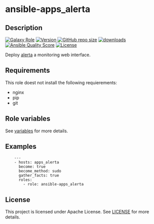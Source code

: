# ansible-apps_alerta

## Description

[![Galaxy Role](https://img.shields.io/badge/galaxy-apps_alerta-purple?style=flat)](https://galaxy.ansible.com/lotusnoir/apps_alerta)
[![Version](https://img.shields.io/github/release/lotusnoir/ansible-apps_alerta.svg)](https://github.com/lotusnoir/ansible-apps_alerta/releases/latest)
[![GitHub repo size](https://img.shields.io/github/repo-size/lotusnoir/ansible-apps_alerta?color=orange&style=flat)](https://galaxy.ansible.com/lotusnoir/apps_alerta)
[![downloads](https://img.shields.io/ansible/role/d/56088)](https://galaxy.ansible.com/lotusnoir/apps_alerta)
[![Ansible Quality Score](https://img.shields.io/ansible/quality/56088)](https://galaxy.ansible.com/lotusnoir/apps_alerta)
[![License](https://img.shields.io/badge/license-Apache--2.0-brightgreen?style=flat)](https://opensource.org/licenses/Apache-2.0)

Deploy [alerta](https://docs.alerta.io/en/latest/) a monitoring web interface.

## Requirements

This role doest not install the following requierements:
  - nginx
  - pip
  - git


## Role variables

See [variables](/defaults/main.yml) for more details.

## Examples

        ---
        - hosts: apps_alerta
          become: true
          become_method: sudo
          gather_facts: true
          roles:
            - role: ansible-apps_alerta


## License

This project is licensed under Apache License. See [LICENSE](/LICENSE) for more details.

